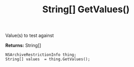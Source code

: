 ﻿---
uid: crmscript_ref_NSArchiveRestrictionInfo_GetValues
title: String[] GetValues()
intellisense: NSArchiveRestrictionInfo.GetValues
keywords: NSArchiveRestrictionInfo, GetValues
so.topic: reference
---

Value(s) to test against

**Returns:** String[]


```crmscript
NSArchiveRestrictionInfo thing;
String[] values  = thing.GetValues();
```


